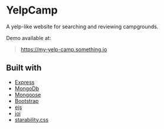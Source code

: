 # YelpCamp

A yelp-like website for searching and reviewing campgrounds.

Demo available at:

> https://my-yelp-camp.something.io

## Built with

- [Express](https://expressjs.com/)
- [MongoDb]()
- [Mongoose]()
- [Bootstrap]()
- [ejs]()
- [joi]()
- [starability.css](https://github.com/LunarLogic/starability)
